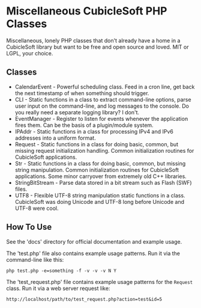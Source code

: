 Miscellaneous CubicleSoft PHP Classes
=====================================

Miscellaneous, lonely PHP classes that don't already have a home in a CubicleSoft library but want to be free and open source and loved.  MIT or LGPL, your choice.

Classes
-------

* CalendarEvent - Powerful scheduling class.  Feed in a cron line, get back the next timestamp of when something should trigger.
* CLI - Static functions in a class to extract command-line options, parse user input on the command-line, and log messages to the console.  Do you really need a separate logging library?  I don't.
* EventManager - Register to listen for events whenever the application fires them.  Can be the basis of a plugin/module system.
* IPAddr - Static functions in a class for processing IPv4 and IPv6 addresses into a uniform format.
* Request - Static functions in a class for doing basic, common, but missing request initialization handling.  Common initialization routines for CubicleSoft applications.
* Str - Static functions in a class for doing basic, common, but missing string manipulation.  Common initialization routines for CubicleSoft applications.  Some minor carryover from extremely old C++ libraries.
* StringBitStream - Parse data stored in a bit stream such as Flash (SWF) files.
* UTF8 - Flexible UTF-8 string manipulation static functions in a class.  CubicleSoft was doing Unicode and UTF-8 long before Unicode and UTF-8 were cool.

How To Use
----------

See the 'docs' directory for official documentation and example usage.

The 'test.php' file also contains example usage patterns.  Run it via the command-line like this:

````php test.php -e=something -f -v -v -v N Y````

The 'test_request.php' file contains example usage patterns for the `Request` class.  Run it via a web server request like:

````http://localhost/path/to/test_request.php?action=test&id=5````
